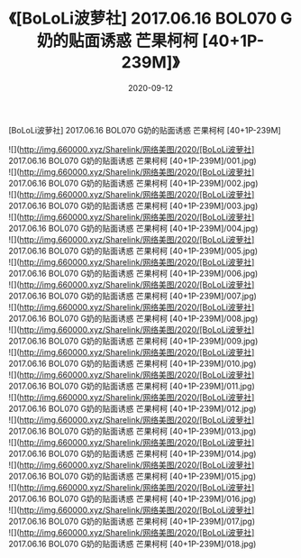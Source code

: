 ﻿---
layout: post
title:  《[BoLoLi波萝社] 2017.06.16 BOL070 G奶的贴面诱惑 芒果柯柯 [40+1P-239M]》
date:   2020-09-12
img: http://img.660000.xyz/Sharelink/网络美图/2020/[BoLoLi波萝社] 2017.06.16 BOL070 G奶的贴面诱惑 芒果柯柯 [40+1P-239M]/000.jpg
categories: [美女, 清纯, 唯美]
---

[BoLoLi波萝社] 2017.06.16 BOL070 G奶的贴面诱惑 芒果柯柯 [40+1P-239M]

  ![](http://img.660000.xyz/Sharelink/网络美图/2020/[BoLoLi波萝社] 2017.06.16 BOL070 G奶的贴面诱惑 芒果柯柯 [40+1P-239M]/001.jpg) <br> ![](http://img.660000.xyz/Sharelink/网络美图/2020/[BoLoLi波萝社] 2017.06.16 BOL070 G奶的贴面诱惑 芒果柯柯 [40+1P-239M]/002.jpg) <br> ![](http://img.660000.xyz/Sharelink/网络美图/2020/[BoLoLi波萝社] 2017.06.16 BOL070 G奶的贴面诱惑 芒果柯柯 [40+1P-239M]/003.jpg) <br> ![](http://img.660000.xyz/Sharelink/网络美图/2020/[BoLoLi波萝社] 2017.06.16 BOL070 G奶的贴面诱惑 芒果柯柯 [40+1P-239M]/004.jpg) <br> ![](http://img.660000.xyz/Sharelink/网络美图/2020/[BoLoLi波萝社] 2017.06.16 BOL070 G奶的贴面诱惑 芒果柯柯 [40+1P-239M]/005.jpg) <br> ![](http://img.660000.xyz/Sharelink/网络美图/2020/[BoLoLi波萝社] 2017.06.16 BOL070 G奶的贴面诱惑 芒果柯柯 [40+1P-239M]/006.jpg) <br> ![](http://img.660000.xyz/Sharelink/网络美图/2020/[BoLoLi波萝社] 2017.06.16 BOL070 G奶的贴面诱惑 芒果柯柯 [40+1P-239M]/007.jpg) <br> ![](http://img.660000.xyz/Sharelink/网络美图/2020/[BoLoLi波萝社] 2017.06.16 BOL070 G奶的贴面诱惑 芒果柯柯 [40+1P-239M]/008.jpg) <br> ![](http://img.660000.xyz/Sharelink/网络美图/2020/[BoLoLi波萝社] 2017.06.16 BOL070 G奶的贴面诱惑 芒果柯柯 [40+1P-239M]/009.jpg) <br> ![](http://img.660000.xyz/Sharelink/网络美图/2020/[BoLoLi波萝社] 2017.06.16 BOL070 G奶的贴面诱惑 芒果柯柯 [40+1P-239M]/010.jpg) <br> ![](http://img.660000.xyz/Sharelink/网络美图/2020/[BoLoLi波萝社] 2017.06.16 BOL070 G奶的贴面诱惑 芒果柯柯 [40+1P-239M]/011.jpg) <br> ![](http://img.660000.xyz/Sharelink/网络美图/2020/[BoLoLi波萝社] 2017.06.16 BOL070 G奶的贴面诱惑 芒果柯柯 [40+1P-239M]/012.jpg) <br> ![](http://img.660000.xyz/Sharelink/网络美图/2020/[BoLoLi波萝社] 2017.06.16 BOL070 G奶的贴面诱惑 芒果柯柯 [40+1P-239M]/013.jpg) <br> ![](http://img.660000.xyz/Sharelink/网络美图/2020/[BoLoLi波萝社] 2017.06.16 BOL070 G奶的贴面诱惑 芒果柯柯 [40+1P-239M]/014.jpg) <br> ![](http://img.660000.xyz/Sharelink/网络美图/2020/[BoLoLi波萝社] 2017.06.16 BOL070 G奶的贴面诱惑 芒果柯柯 [40+1P-239M]/015.jpg) <br> ![](http://img.660000.xyz/Sharelink/网络美图/2020/[BoLoLi波萝社] 2017.06.16 BOL070 G奶的贴面诱惑 芒果柯柯 [40+1P-239M]/016.jpg) <br> ![](http://img.660000.xyz/Sharelink/网络美图/2020/[BoLoLi波萝社] 2017.06.16 BOL070 G奶的贴面诱惑 芒果柯柯 [40+1P-239M]/017.jpg) <br> ![](http://img.660000.xyz/Sharelink/网络美图/2020/[BoLoLi波萝社] 2017.06.16 BOL070 G奶的贴面诱惑 芒果柯柯 [40+1P-239M]/018.jpg) <br>